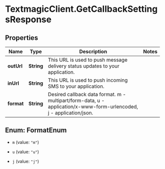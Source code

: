 # TextmagicClient.GetCallbackSettingsResponse

## Properties
Name | Type | Description | Notes
------------ | ------------- | ------------- | -------------
**outUrl** | **String** | This URL is used to push message delivery status updates to your application. | 
**inUrl** | **String** | This URL is used to push incoming SMS to your application. | 
**format** | **String** | Desired callback data format. m - multipart/form-data, u - application/x-www-form-urlencoded, j - application/json. | 


<a name="FormatEnum"></a>
## Enum: FormatEnum


* `m` (value: `"m"`)

* `u` (value: `"u"`)

* `j` (value: `"j"`)




